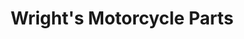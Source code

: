 ---
title: "Wright's Motorcycle Parts"
url: /south-salt-lake/wrights-motorcycle-parts/
shop: Allgemein
---